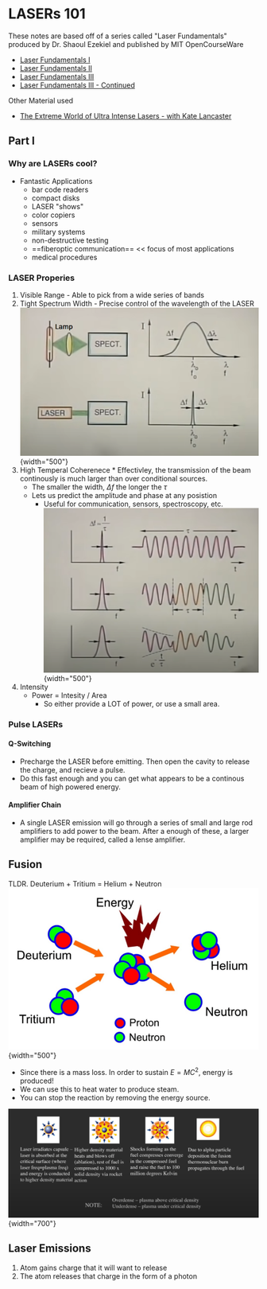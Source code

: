 # LASERs 101

These notes are based off of a series called "Laser Fundamentals" produced by Dr. Shaoul Ezekiel and published by MIT OpenCourseWare

* [Laser Fundamentals I](https://www.youtube.com/watch?v=saVE7pMhaxk&list=PLX22u5cw7gIWC1djhphKPBabbReVpTpxU&index=20)
* [Laser Fundamentals II](https://www.youtube.com/watch?v=urbZ8CTceu0)
* [Laser Fundamentals III](https://www.youtube.com/watch?v=_qixt0NLc9I)
* [Laser Fundamentals III - Continued](https://www.youtube.com/watch?v=slNPMzQ4Nhw)

Other Material used

* [The Extreme World of Ultra Intense Lasers - with Kate Lancaster](https://www.youtube.com/watch?v=hcGgaa2mFc4)
## Part I
### Why are LASERs cool?

* Fantastic Applications
    - bar code readers
    - compact disks
    - LASER "shows"
    - color copiers
    - sensors
    - military systems
    - non-destructive testing
    - ==fiberoptic communication== << focus of most applications
    - medical procedures

### LASER Properies
1. Visible Range - Able to pick from a wide series of bands
2. Tight Spectrum Width - Precise control of the wavelength of the LASER
   ![](images/LASERs/LASER-WavelengthRangeComparison.PNG){width="500"}
3. High Temperal Coherenece
       * Effectivley, the transmission of the beam continously is much larger than over conditional sources.
      * The smaller the width, $\Delta{}f$ the longer the $\tau{}$
      * Lets us predict the amplitude and phase at any posistion
        * Useful for communication, sensors, spectroscopy, etc.
![](images/LASERs/LASER-TemperalCoherence-1.PNG){width="500"}
4. Intensity
      * Power = Intesity / Area
           * So either provide a LOT of power, or use a small area.

### Pulse LASERs
#### Q-Switching
* Precharge the LASER before emitting. Then open the cavity to release the charge, and recieve a pulse.
* Do this fast enough and you can get what appears to be a continous beam of high powered energy. 
#### Amplifier Chain
* A single LASER emission will go through a series of small and large rod amplifiers to add power to the beam. After a enough of these, a larger amplifier may be required, called a lense amplifier.

## Fusion
TLDR. Deuterium + Tritium = Helium + Neutron
![](images/LASERs/Schematic-representation-of-a-nuclear-fusion-reaction.png){width="500"}

* Since there is a mass loss. In order to sustain $E=MC^2$, energy is produced!
* We can use this to heat water to produce steam.
* You can stop the reaction by removing the energy source.

![](images/LASERs/fusion-explaination.PNG){width="700"}

## Laser Emissions
1. Atom gains charge that it will want to release
2. The atom releases that charge in the form of a photon